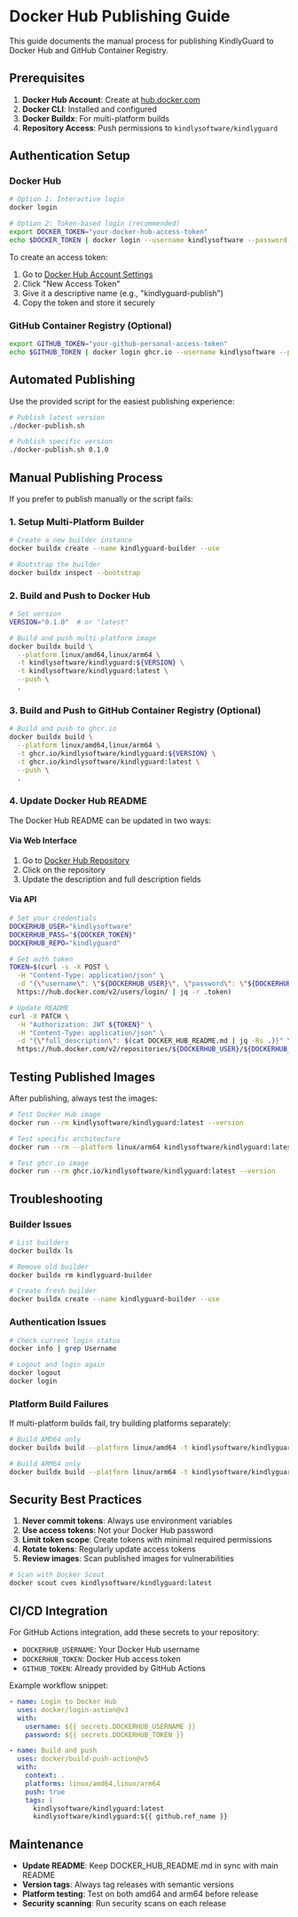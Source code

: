 # Docker Hub Publishing Guide

This guide documents the manual process for publishing KindlyGuard to Docker Hub and GitHub Container Registry.

## Prerequisites

1. **Docker Hub Account**: Create at [hub.docker.com](https://hub.docker.com)
2. **Docker CLI**: Installed and configured
3. **Docker Buildx**: For multi-platform builds
4. **Repository Access**: Push permissions to `kindlysoftware/kindlyguard`

## Authentication Setup

### Docker Hub

```bash
# Option 1: Interactive login
docker login

# Option 2: Token-based login (recommended)
export DOCKER_TOKEN="your-docker-hub-access-token"
echo $DOCKER_TOKEN | docker login --username kindlysoftware --password-stdin
```

To create an access token:
1. Go to [Docker Hub Account Settings](https://hub.docker.com/settings/security)
2. Click "New Access Token"
3. Give it a descriptive name (e.g., "kindlyguard-publish")
4. Copy the token and store it securely

### GitHub Container Registry (Optional)

```bash
export GITHUB_TOKEN="your-github-personal-access-token"
echo $GITHUB_TOKEN | docker login ghcr.io --username kindlysoftware --password-stdin
```

## Automated Publishing

Use the provided script for the easiest publishing experience:

```bash
# Publish latest version
./docker-publish.sh

# Publish specific version
./docker-publish.sh 0.1.0
```

## Manual Publishing Process

If you prefer to publish manually or the script fails:

### 1. Setup Multi-Platform Builder

```bash
# Create a new builder instance
docker buildx create --name kindlyguard-builder --use

# Bootstrap the builder
docker buildx inspect --bootstrap
```

### 2. Build and Push to Docker Hub

```bash
# Set version
VERSION="0.1.0"  # or "latest"

# Build and push multi-platform image
docker buildx build \
  --platform linux/amd64,linux/arm64 \
  -t kindlysoftware/kindlyguard:${VERSION} \
  -t kindlysoftware/kindlyguard:latest \
  --push \
  .
```

### 3. Build and Push to GitHub Container Registry (Optional)

```bash
# Build and push to ghcr.io
docker buildx build \
  --platform linux/amd64,linux/arm64 \
  -t ghcr.io/kindlysoftware/kindlyguard:${VERSION} \
  -t ghcr.io/kindlysoftware/kindlyguard:latest \
  --push \
  .
```

### 4. Update Docker Hub README

The Docker Hub README can be updated in two ways:

#### Via Web Interface
1. Go to [Docker Hub Repository](https://hub.docker.com/r/kindlysoftware/kindlyguard)
2. Click on the repository
3. Update the description and full description fields

#### Via API
```bash
# Set your credentials
DOCKERHUB_USER="kindlysoftware"
DOCKERHUB_PASS="${DOCKER_TOKEN}"
DOCKERHUB_REPO="kindlyguard"

# Get auth token
TOKEN=$(curl -s -X POST \
  -H "Content-Type: application/json" \
  -d "{\"username\": \"${DOCKERHUB_USER}\", \"password\": \"${DOCKERHUB_PASS}\"}" \
  https://hub.docker.com/v2/users/login/ | jq -r .token)

# Update README
curl -X PATCH \
  -H "Authorization: JWT ${TOKEN}" \
  -H "Content-Type: application/json" \
  -d "{\"full_description\": $(cat DOCKER_HUB_README.md | jq -Rs .)}" \
  https://hub.docker.com/v2/repositories/${DOCKERHUB_USER}/${DOCKERHUB_REPO}/
```

## Testing Published Images

After publishing, always test the images:

```bash
# Test Docker Hub image
docker run --rm kindlysoftware/kindlyguard:latest --version

# Test specific architecture
docker run --rm --platform linux/arm64 kindlysoftware/kindlyguard:latest --version

# Test ghcr.io image
docker run --rm ghcr.io/kindlysoftware/kindlyguard:latest --version
```

## Troubleshooting

### Builder Issues

```bash
# List builders
docker buildx ls

# Remove old builder
docker buildx rm kindlyguard-builder

# Create fresh builder
docker buildx create --name kindlyguard-builder --use
```

### Authentication Issues

```bash
# Check current login status
docker info | grep Username

# Logout and login again
docker logout
docker login
```

### Platform Build Failures

If multi-platform builds fail, try building platforms separately:

```bash
# Build AMD64 only
docker buildx build --platform linux/amd64 -t kindlysoftware/kindlyguard:test-amd64 --push .

# Build ARM64 only
docker buildx build --platform linux/arm64 -t kindlysoftware/kindlyguard:test-arm64 --push .
```

## Security Best Practices

1. **Never commit tokens**: Always use environment variables
2. **Use access tokens**: Not your Docker Hub password
3. **Limit token scope**: Create tokens with minimal required permissions
4. **Rotate tokens**: Regularly update access tokens
5. **Review images**: Scan published images for vulnerabilities

```bash
# Scan with Docker Scout
docker scout cves kindlysoftware/kindlyguard:latest
```

## CI/CD Integration

For GitHub Actions integration, add these secrets to your repository:

- `DOCKERHUB_USERNAME`: Your Docker Hub username
- `DOCKERHUB_TOKEN`: Docker Hub access token
- `GITHUB_TOKEN`: Already provided by GitHub Actions

Example workflow snippet:

```yaml
- name: Login to Docker Hub
  uses: docker/login-action@v3
  with:
    username: ${{ secrets.DOCKERHUB_USERNAME }}
    password: ${{ secrets.DOCKERHUB_TOKEN }}

- name: Build and push
  uses: docker/build-push-action@v5
  with:
    context: .
    platforms: linux/amd64,linux/arm64
    push: true
    tags: |
      kindlysoftware/kindlyguard:latest
      kindlysoftware/kindlyguard:${{ github.ref_name }}
```

## Maintenance

- **Update README**: Keep DOCKER_HUB_README.md in sync with main README
- **Version tags**: Always tag releases with semantic versions
- **Platform testing**: Test on both amd64 and arm64 before release
- **Security scanning**: Run security scans on each release